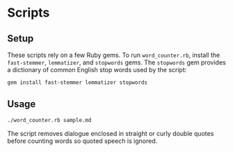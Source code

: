 # Scripts

## Setup

These scripts rely on a few Ruby gems. To run `word_counter.rb`, install the
`fast-stemmer`, `lemmatizer`, and `stopwords` gems. The `stopwords` gem
provides a dictionary of common English stop words used by the script:

```bash
gem install fast-stemmer lemmatizer stopwords
```

## Usage

```bash
./word_counter.rb sample.md
```

The script removes dialogue enclosed in straight or curly double quotes before
counting words so quoted speech is ignored.
